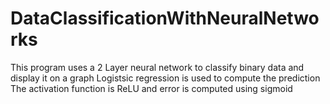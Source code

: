 # DataClassificationWithNeuralNetworks
This program uses a 2 Layer neural network to classify binary data and display it on a graph
Logistsic regression is used to compute the prediction
The activation function is ReLU and error is computed using sigmoid
